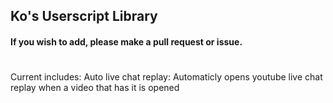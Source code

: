 ## Ko's Userscript Library

#### If you wish to add, please make a pull request or issue.

#
Current includes:
Auto live chat replay: Automaticly opens youtube live chat replay when a video that has it is opened
